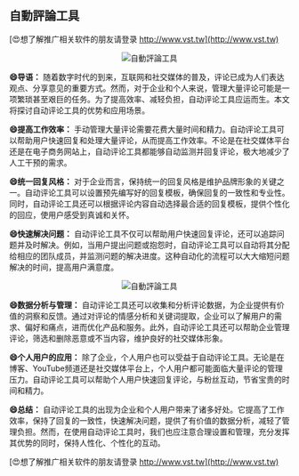 ## **自動評論工具**

[😍想了解推广相关软件的朋友请登录 http://www.vst.tw](http://www.vst.tw)

 <center><img src="https://vst.tw/MP4/tuiguang/png/4.png" alt="自動評論工具"></center>

**😄导语：**
随着数字时代的到来，互联网和社交媒体的普及，评论已成为人们表达观点、分享意见的重要方式。然而，对于企业和个人来说，管理大量评论可能是一项繁琐甚至艰巨的任务。为了提高效率、减轻负担，自动评论工具应运而生。本文将探讨自动评论工具的优势和应用场景。

**😄提高工作效率：**
手动管理大量评论需要花费大量时间和精力。自动评论工具可以帮助用户快速回复和处理大量评论，从而提高工作效率。不论是在社交媒体平台还是在电子商务网站上，自动评论工具都能够自动监测并回复评论，极大地减少了人工干预的需求。

**😄统一回复风格：**
对于企业而言，保持统一的回复风格是维护品牌形象的关键之一。自动评论工具可以设置预先编写好的回复模板，确保回复的一致性和专业性。同时，自动评论工具还可以根据评论内容自动选择最合适的回复模板，提供个性化的回应，使用户感受到真诚和关怀。

**😄快速解决问题：**
自动评论工具不仅可以帮助用户快速回复评论，还可以追踪问题并及时解决。例如，当用户提出问题或抱怨时，自动评论工具可以自动将其分配给相应的团队成员，并监测问题的解决进度。这种自动化的流程可以大大缩短问题解决的时间，提高用户满意度。

 <center><img src="https://vst.tw/MP4/tuiguang/png/2.png" alt="自動評論工具"></center>

**😄数据分析与管理：**
自动评论工具还可以收集和分析评论数据，为企业提供有价值的洞察和反馈。通过对评论的情感分析和关键词提取，企业可以了解用户的需求、偏好和痛点，进而优化产品和服务。此外，自动评论工具还可以帮助企业管理评论，筛选和删除恶意或不当内容，维护良好的社交媒体形象。

**😄个人用户的应用：**
除了企业，个人用户也可以受益于自动评论工具。无论是在博客、YouTube频道还是社交媒体平台上，个人用户都可能面临大量评论的管理压力。自动评论工具可以帮助个人用户快速回复评论，与粉丝互动，节省宝贵的时间和精力。

**😄总结：**
自动评论工具的出现为企业和个人用户带来了诸多好处。它提高了工作效率，保持了回复的一致性，快速解决问题，提供了有价值的数据分析，减轻了管理负担。然而，在使用自动评论工具时，我们也应注意合理设置和管理，充分发挥其优势的同时，保持人性化、个性化的互动。

[😍想了解推广相关软件的朋友请登录 http://www.vst.tw](http://www.vst.tw)



